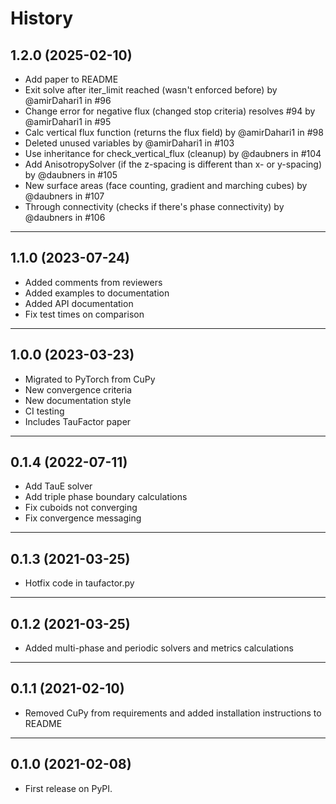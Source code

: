 # History

## 1.2.0 (2025-02-10)

- Add paper to README 
- Exit solve after iter_limit reached (wasn't enforced before) by @amirDahari1 in #96
- Change error for negative flux (changed stop criteria) resolves #94 by @amirDahari1 in #95
- Calc vertical flux function (returns the flux field) by @amirDahari1 in #98
- Deleted unused variables by @amirDahari1 in #103
- Use inheritance for check_vertical_flux (cleanup) by @daubners in #104
- Add AnisotropySolver (if the z-spacing is different than x- or y-spacing) by @daubners in #105
- New surface areas (face counting, gradient and marching cubes) by @daubners in #107
- Through connectivity (checks if there's phase connectivity) by @daubners in #106

---

## 1.1.0 (2023-07-24)

-   Added comments from reviewers
-   Added examples to documentation
-   Added API documentation
-   Fix test times on comparison

---

## 1.0.0 (2023-03-23)

-   Migrated to PyTorch from CuPy
-   New convergence criteria
-   New documentation style
-   CI testing
-   Includes TauFactor paper

---

## 0.1.4 (2022-07-11)

-   Add TauE solver
-   Add triple phase boundary calculations
-   Fix cuboids not converging
-   Fix convergence messaging

---

## 0.1.3 (2021-03-25)

-   Hotfix code in taufactor.py

---

## 0.1.2 (2021-03-25)

-   Added multi-phase and periodic solvers and metrics calculations

---

## 0.1.1 (2021-02-10)

-   Removed CuPy from requirements and added installation instructions to README

---

## 0.1.0 (2021-02-08)

-   First release on PyPI.
